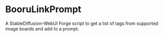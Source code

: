 # BooruLinkPrompt
A StableDiffusion-WebUI Forge script to get a list of tags from supported image boards and add to a prompt.
